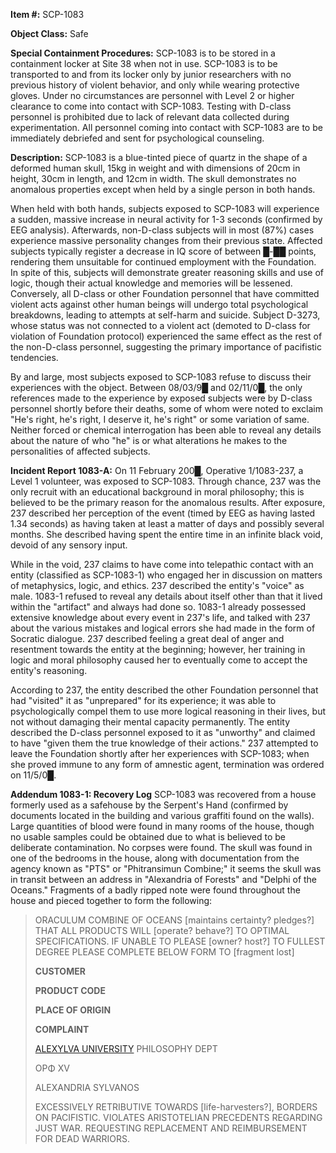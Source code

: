 **Item #:** SCP-1083

**Object Class:** Safe

**Special Containment Procedures:** SCP-1083 is to be stored in a containment locker at Site 38 when not in use. SCP-1083 is to be transported to and from its locker only by junior researchers with no previous history of violent behavior, and only while wearing protective gloves. Under no circumstances are personnel with Level 2 or higher clearance to come into contact with SCP-1083. Testing with D-class personnel is prohibited due to lack of relevant data collected during experimentation. All personnel coming into contact with SCP-1083 are to be immediately debriefed and sent for psychological counseling.

**Description:** SCP-1083 is a blue-tinted piece of quartz in the shape of a deformed human skull, 15kg in weight and with dimensions of 20cm in height, 30cm in length, and 12cm in width. The skull demonstrates no anomalous properties except when held by a single person in both hands.

When held with both hands, subjects exposed to SCP-1083 will experience a sudden, massive increase in neural activity for 1-3 seconds (confirmed by EEG analysis). Afterwards, non-D-class subjects will in most (87%) cases experience massive personality changes from their previous state. Affected subjects typically register a decrease in IQ score of between █-██ points, rendering them unsuitable for continued employment with the Foundation. In spite of this, subjects will demonstrate greater reasoning skills and use of logic, though their actual knowledge and memories will be lessened. Conversely, all D-class or other Foundation personnel that have committed violent acts against other human beings will undergo total psychological breakdowns, leading to attempts at self-harm and suicide. Subject D-3273, whose status was not connected to a violent act (demoted to D-class for violation of Foundation protocol) experienced the same effect as the rest of the non-D-class personnel, suggesting the primary importance of pacifistic tendencies.

By and large, most subjects exposed to SCP-1083 refuse to discuss their experiences with the object. Between 08/03/9█ and 02/11/0█, the only references made to the experience by exposed subjects were by D-class personnel shortly before their deaths, some of whom were noted to exclaim "He's right, he's right, I deserve it, he's right" or some variation of same. Neither forced or chemical interrogation has been able to reveal any details about the nature of who "he" is or what alterations he makes to the personalities of affected subjects.

**Incident Report 1083-A:** On 11 February 200█, Operative 1/1083-237, a Level 1 volunteer, was exposed to SCP-1083. Through chance, 237 was the only recruit with an educational background in moral philosophy; this is believed to be the primary reason for the anomalous results. After exposure, 237 described her perception of the event (timed by EEG as having lasted 1.34 seconds) as having taken at least a matter of days and possibly several months. She described having spent the entire time in an infinite black void, devoid of any sensory input.

While in the void, 237 claims to have come into telepathic contact with an entity (classified as SCP-1083-1) who engaged her in discussion on matters of metaphysics, logic, and ethics. 237 described the entity's "voice" as male. 1083-1 refused to reveal any details about itself other than that it lived within the "artifact" and always had done so. 1083-1 already possessed extensive knowledge about every event in 237's life, and talked with 237 about the various mistakes and logical errors she had made in the form of Socratic dialogue. 237 described feeling a great deal of anger and resentment towards the entity at the beginning; however, her training in logic and moral philosophy caused her to eventually come to accept the entity's reasoning.

According to 237, the entity described the other Foundation personnel that had "visited" it as "unprepared" for its experience; it was able to psychologically compel them to use more logical reasoning in their lives, but not without damaging their mental capacity permanently. The entity described the D-class personnel exposed to it as "unworthy" and claimed to have "given them the true knowledge of their actions." 237 attempted to leave the Foundation shortly after her experiences with SCP-1083; when she proved immune to any form of amnestic agent, termination was ordered on 11/5/0█.

**Addendum 1083-1: Recovery Log** SCP-1083 was recovered from a house formerly used as a safehouse by the Serpent's Hand (confirmed by documents located in the building and various graffiti found on the walls). Large quantities of blood were found in many rooms of the house, though no usable samples could be obtained due to what is believed to be deliberate contamination. No corpses were found. The skull was found in one of the bedrooms in the house, along with documentation from the agency known as "PTS" or "Phitransimun Combine;" it seems the skull was in transit between an address in "Alexandria of Forests" and "Delphi of the Oceans." Fragments of a badly ripped note were found throughout the house and pieced together to form the following:

> ORACULUM COMBINE OF OCEANS \[maintains certainty? pledges?\] THAT ALL PRODUCTS WILL \[operate? behave?\] TO OPTIMAL SPECIFICATIONS. IF UNABLE TO PLEASE \[owner? host?\] TO FULLEST DEGREE PLEASE COMPLETE BELOW FORM TO \[fragment lost\]
> 
> **CUSTOMER**
> 
> **PRODUCT CODE**
> 
> **PLACE OF ORIGIN**
> 
> **COMPLAINT**
> 
> [ALEXYLVA UNIVERSITY](/wayward) PHILOSOPHY DEPT
> 
> OΡΦ XV
> 
> ALEXANDRIA SYLVANOS
> 
> EXCESSIVELY RETRIBUTIVE TOWARDS \[life-harvesters?\], BORDERS ON PACIFISTIC. VIOLATES ARISTOTELIAN PRECEDENTS REGARDING JUST WAR. REQUESTING REPLACEMENT AND REIMBURSEMENT FOR DEAD WARRIORS.
